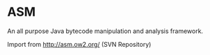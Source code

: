 # ASM

An all purpose Java bytecode manipulation and analysis framework.

Import from http://asm.ow2.org/ (SVN Repository)
